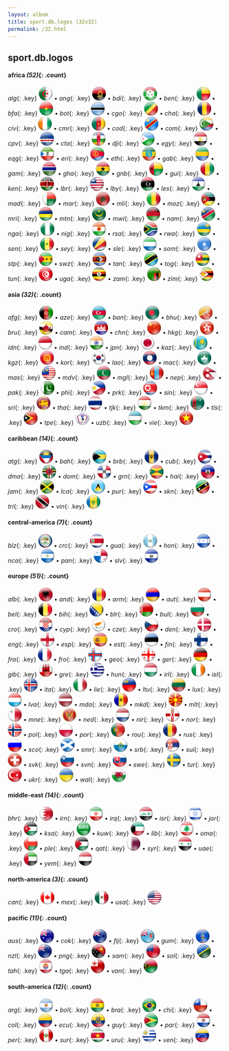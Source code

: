 ```yaml
---
layout: album
title: sport.db.logos (32x32)
permalink: /32.html
---
```



## sport.db.logos


#### africa _(52)_{: .count}

_alg_{: .key} ![alg](vendor/assets/images/logos/32x32/alg.png) • _ang_{: .key} ![ang](vendor/assets/images/logos/32x32/ang.png) • _bdi_{: .key} ![bdi](vendor/assets/images/logos/32x32/bdi.png) • _ben_{: .key} ![ben](vendor/assets/images/logos/32x32/ben.png) • _bfa_{: .key} ![bfa](vendor/assets/images/logos/32x32/bfa.png) • _bot_{: .key} ![bot](vendor/assets/images/logos/32x32/bot.png) • _cgo_{: .key} ![cgo](vendor/assets/images/logos/32x32/cgo.png) • _cha_{: .key} ![cha](vendor/assets/images/logos/32x32/cha.png) • _civ_{: .key} ![civ](vendor/assets/images/logos/32x32/civ.png) • _cmr_{: .key} ![cmr](vendor/assets/images/logos/32x32/cmr.png) • _cod_{: .key} ![cod](vendor/assets/images/logos/32x32/cod.png) • _com_{: .key} ![com](vendor/assets/images/logos/32x32/com.png) • _cpv_{: .key} ![cpv](vendor/assets/images/logos/32x32/cpv.png) • _cta_{: .key} ![cta](vendor/assets/images/logos/32x32/cta.png) • _dji_{: .key} ![dji](vendor/assets/images/logos/32x32/dji.png) • _egy_{: .key} ![egy](vendor/assets/images/logos/32x32/egy.png) • _eqg_{: .key} ![eqg](vendor/assets/images/logos/32x32/eqg.png) • _eri_{: .key} ![eri](vendor/assets/images/logos/32x32/eri.png) • _eth_{: .key} ![eth](vendor/assets/images/logos/32x32/eth.png) • _gab_{: .key} ![gab](vendor/assets/images/logos/32x32/gab.png) • _gam_{: .key} ![gam](vendor/assets/images/logos/32x32/gam.png) • _gha_{: .key} ![gha](vendor/assets/images/logos/32x32/gha.png) • _gnb_{: .key} ![gnb](vendor/assets/images/logos/32x32/gnb.png) • _gui_{: .key} ![gui](vendor/assets/images/logos/32x32/gui.png) • _ken_{: .key} ![ken](vendor/assets/images/logos/32x32/ken.png) • _lbr_{: .key} ![lbr](vendor/assets/images/logos/32x32/lbr.png) • _lby_{: .key} ![lby](vendor/assets/images/logos/32x32/lby.png) • _les_{: .key} ![les](vendor/assets/images/logos/32x32/les.png) • _mad_{: .key} ![mad](vendor/assets/images/logos/32x32/mad.png) • _mar_{: .key} ![mar](vendor/assets/images/logos/32x32/mar.png) • _mli_{: .key} ![mli](vendor/assets/images/logos/32x32/mli.png) • _moz_{: .key} ![moz](vendor/assets/images/logos/32x32/moz.png) • _mri_{: .key} ![mri](vendor/assets/images/logos/32x32/mri.png) • _mtn_{: .key} ![mtn](vendor/assets/images/logos/32x32/mtn.png) • _mwi_{: .key} ![mwi](vendor/assets/images/logos/32x32/mwi.png) • _nam_{: .key} ![nam](vendor/assets/images/logos/32x32/nam.png) • _nga_{: .key} ![nga](vendor/assets/images/logos/32x32/nga.png) • _nig_{: .key} ![nig](vendor/assets/images/logos/32x32/nig.png) • _rsa_{: .key} ![rsa](vendor/assets/images/logos/32x32/rsa.png) • _rwa_{: .key} ![rwa](vendor/assets/images/logos/32x32/rwa.png) • _sen_{: .key} ![sen](vendor/assets/images/logos/32x32/sen.png) • _sey_{: .key} ![sey](vendor/assets/images/logos/32x32/sey.png) • _sle_{: .key} ![sle](vendor/assets/images/logos/32x32/sle.png) • _som_{: .key} ![som](vendor/assets/images/logos/32x32/som.png) • _stp_{: .key} ![stp](vendor/assets/images/logos/32x32/stp.png) • _swz_{: .key} ![swz](vendor/assets/images/logos/32x32/swz.png) • _tan_{: .key} ![tan](vendor/assets/images/logos/32x32/tan.png) • _tog_{: .key} ![tog](vendor/assets/images/logos/32x32/tog.png) • _tun_{: .key} ![tun](vendor/assets/images/logos/32x32/tun.png) • _uga_{: .key} ![uga](vendor/assets/images/logos/32x32/uga.png) • _zam_{: .key} ![zam](vendor/assets/images/logos/32x32/zam.png) • _zim_{: .key} ![zim](vendor/assets/images/logos/32x32/zim.png)

#### asia _(32)_{: .count}

_afg_{: .key} ![afg](vendor/assets/images/logos/32x32/afg.png) • _aze_{: .key} ![aze](vendor/assets/images/logos/32x32/aze.png) • _ban_{: .key} ![ban](vendor/assets/images/logos/32x32/ban.png) • _bhu_{: .key} ![bhu](vendor/assets/images/logos/32x32/bhu.png) • _bru_{: .key} ![bru](vendor/assets/images/logos/32x32/bru.png) • _cam_{: .key} ![cam](vendor/assets/images/logos/32x32/cam.png) • _chn_{: .key} ![chn](vendor/assets/images/logos/32x32/chn.png) • _hkg_{: .key} ![hkg](vendor/assets/images/logos/32x32/hkg.png) • _idn_{: .key} ![idn](vendor/assets/images/logos/32x32/idn.png) • _ind_{: .key} ![ind](vendor/assets/images/logos/32x32/ind.png) • _jpn_{: .key} ![jpn](vendor/assets/images/logos/32x32/jpn.png) • _kaz_{: .key} ![kaz](vendor/assets/images/logos/32x32/kaz.png) • _kgz_{: .key} ![kgz](vendor/assets/images/logos/32x32/kgz.png) • _kor_{: .key} ![kor](vendor/assets/images/logos/32x32/kor.png) • _lao_{: .key} ![lao](vendor/assets/images/logos/32x32/lao.png) • _mac_{: .key} ![mac](vendor/assets/images/logos/32x32/mac.png) • _mas_{: .key} ![mas](vendor/assets/images/logos/32x32/mas.png) • _mdv_{: .key} ![mdv](vendor/assets/images/logos/32x32/mdv.png) • _mgl_{: .key} ![mgl](vendor/assets/images/logos/32x32/mgl.png) • _nep_{: .key} ![nep](vendor/assets/images/logos/32x32/nep.png) • _pak_{: .key} ![pak](vendor/assets/images/logos/32x32/pak.png) • _phi_{: .key} ![phi](vendor/assets/images/logos/32x32/phi.png) • _prk_{: .key} ![prk](vendor/assets/images/logos/32x32/prk.png) • _sin_{: .key} ![sin](vendor/assets/images/logos/32x32/sin.png) • _sri_{: .key} ![sri](vendor/assets/images/logos/32x32/sri.png) • _tha_{: .key} ![tha](vendor/assets/images/logos/32x32/tha.png) • _tjk_{: .key} ![tjk](vendor/assets/images/logos/32x32/tjk.png) • _tkm_{: .key} ![tkm](vendor/assets/images/logos/32x32/tkm.png) • _tls_{: .key} ![tls](vendor/assets/images/logos/32x32/tls.png) • _tpe_{: .key} ![tpe](vendor/assets/images/logos/32x32/tpe.png) • _uzb_{: .key} ![uzb](vendor/assets/images/logos/32x32/uzb.png) • _vie_{: .key} ![vie](vendor/assets/images/logos/32x32/vie.png)

#### caribbean _(14)_{: .count}

_atg_{: .key} ![atg](vendor/assets/images/logos/32x32/atg.png) • _bah_{: .key} ![bah](vendor/assets/images/logos/32x32/bah.png) • _brb_{: .key} ![brb](vendor/assets/images/logos/32x32/brb.png) • _cub_{: .key} ![cub](vendor/assets/images/logos/32x32/cub.png) • _dma_{: .key} ![dma](vendor/assets/images/logos/32x32/dma.png) • _dom_{: .key} ![dom](vendor/assets/images/logos/32x32/dom.png) • _grn_{: .key} ![grn](vendor/assets/images/logos/32x32/grn.png) • _hai_{: .key} ![hai](vendor/assets/images/logos/32x32/hai.png) • _jam_{: .key} ![jam](vendor/assets/images/logos/32x32/jam.png) • _lca_{: .key} ![lca](vendor/assets/images/logos/32x32/lca.png) • _pur_{: .key} ![pur](vendor/assets/images/logos/32x32/pur.png) • _skn_{: .key} ![skn](vendor/assets/images/logos/32x32/skn.png) • _tri_{: .key} ![tri](vendor/assets/images/logos/32x32/tri.png) • _vin_{: .key} ![vin](vendor/assets/images/logos/32x32/vin.png)

#### central-america _(7)_{: .count}

_blz_{: .key} ![blz](vendor/assets/images/logos/32x32/blz.png) • _crc_{: .key} ![crc](vendor/assets/images/logos/32x32/crc.png) • _gua_{: .key} ![gua](vendor/assets/images/logos/32x32/gua.png) • _hon_{: .key} ![hon](vendor/assets/images/logos/32x32/hon.png) • _nca_{: .key} ![nca](vendor/assets/images/logos/32x32/nca.png) • _pan_{: .key} ![pan](vendor/assets/images/logos/32x32/pan.png) • _slv_{: .key} ![slv](vendor/assets/images/logos/32x32/slv.png)

#### europe _(51)_{: .count}

_alb_{: .key} ![alb](vendor/assets/images/logos/32x32/alb.png) • _and_{: .key} ![and](vendor/assets/images/logos/32x32/and.png) • _arm_{: .key} ![arm](vendor/assets/images/logos/32x32/arm.png) • _aut_{: .key} ![aut](vendor/assets/images/logos/32x32/aut.png) • _bel_{: .key} ![bel](vendor/assets/images/logos/32x32/bel.png) • _bih_{: .key} ![bih](vendor/assets/images/logos/32x32/bih.png) • _blr_{: .key} ![blr](vendor/assets/images/logos/32x32/blr.png) • _bul_{: .key} ![bul](vendor/assets/images/logos/32x32/bul.png) • _cro_{: .key} ![cro](vendor/assets/images/logos/32x32/cro.png) • _cyp_{: .key} ![cyp](vendor/assets/images/logos/32x32/cyp.png) • _cze_{: .key} ![cze](vendor/assets/images/logos/32x32/cze.png) • _den_{: .key} ![den](vendor/assets/images/logos/32x32/den.png) • _eng_{: .key} ![eng](vendor/assets/images/logos/32x32/eng.png) • _esp_{: .key} ![esp](vendor/assets/images/logos/32x32/esp.png) • _est_{: .key} ![est](vendor/assets/images/logos/32x32/est.png) • _fin_{: .key} ![fin](vendor/assets/images/logos/32x32/fin.png) • _fra_{: .key} ![fra](vendor/assets/images/logos/32x32/fra.png) • _fro_{: .key} ![fro](vendor/assets/images/logos/32x32/fro.png) • _geo_{: .key} ![geo](vendor/assets/images/logos/32x32/geo.png) • _ger_{: .key} ![ger](vendor/assets/images/logos/32x32/ger.png) • _gib_{: .key} ![gib](vendor/assets/images/logos/32x32/gib.png) • _gre_{: .key} ![gre](vendor/assets/images/logos/32x32/gre.png) • _hun_{: .key} ![hun](vendor/assets/images/logos/32x32/hun.png) • _irl_{: .key} ![irl](vendor/assets/images/logos/32x32/irl.png) • _isl_{: .key} ![isl](vendor/assets/images/logos/32x32/isl.png) • _ita_{: .key} ![ita](vendor/assets/images/logos/32x32/ita.png) • _lie_{: .key} ![lie](vendor/assets/images/logos/32x32/lie.png) • _ltu_{: .key} ![ltu](vendor/assets/images/logos/32x32/ltu.png) • _lux_{: .key} ![lux](vendor/assets/images/logos/32x32/lux.png) • _lva_{: .key} ![lva](vendor/assets/images/logos/32x32/lva.png) • _mda_{: .key} ![mda](vendor/assets/images/logos/32x32/mda.png) • _mkd_{: .key} ![mkd](vendor/assets/images/logos/32x32/mkd.png) • _mlt_{: .key} ![mlt](vendor/assets/images/logos/32x32/mlt.png) • _mne_{: .key} ![mne](vendor/assets/images/logos/32x32/mne.png) • _ned_{: .key} ![ned](vendor/assets/images/logos/32x32/ned.png) • _nir_{: .key} ![nir](vendor/assets/images/logos/32x32/nir.png) • _nor_{: .key} ![nor](vendor/assets/images/logos/32x32/nor.png) • _pol_{: .key} ![pol](vendor/assets/images/logos/32x32/pol.png) • _por_{: .key} ![por](vendor/assets/images/logos/32x32/por.png) • _rou_{: .key} ![rou](vendor/assets/images/logos/32x32/rou.png) • _rus_{: .key} ![rus](vendor/assets/images/logos/32x32/rus.png) • _sco_{: .key} ![sco](vendor/assets/images/logos/32x32/sco.png) • _smr_{: .key} ![smr](vendor/assets/images/logos/32x32/smr.png) • _srb_{: .key} ![srb](vendor/assets/images/logos/32x32/srb.png) • _sui_{: .key} ![sui](vendor/assets/images/logos/32x32/sui.png) • _svk_{: .key} ![svk](vendor/assets/images/logos/32x32/svk.png) • _svn_{: .key} ![svn](vendor/assets/images/logos/32x32/svn.png) • _swe_{: .key} ![swe](vendor/assets/images/logos/32x32/swe.png) • _tur_{: .key} ![tur](vendor/assets/images/logos/32x32/tur.png) • _ukr_{: .key} ![ukr](vendor/assets/images/logos/32x32/ukr.png) • _wal_{: .key} ![wal](vendor/assets/images/logos/32x32/wal.png)

#### middle-east _(14)_{: .count}

_bhr_{: .key} ![bhr](vendor/assets/images/logos/32x32/bhr.png) • _irn_{: .key} ![irn](vendor/assets/images/logos/32x32/irn.png) • _irq_{: .key} ![irq](vendor/assets/images/logos/32x32/irq.png) • _isr_{: .key} ![isr](vendor/assets/images/logos/32x32/isr.png) • _jor_{: .key} ![jor](vendor/assets/images/logos/32x32/jor.png) • _ksa_{: .key} ![ksa](vendor/assets/images/logos/32x32/ksa.png) • _kuw_{: .key} ![kuw](vendor/assets/images/logos/32x32/kuw.png) • _lib_{: .key} ![lib](vendor/assets/images/logos/32x32/lib.png) • _oma_{: .key} ![oma](vendor/assets/images/logos/32x32/oma.png) • _ple_{: .key} ![ple](vendor/assets/images/logos/32x32/ple.png) • _qat_{: .key} ![qat](vendor/assets/images/logos/32x32/qat.png) • _syr_{: .key} ![syr](vendor/assets/images/logos/32x32/syr.png) • _uae_{: .key} ![uae](vendor/assets/images/logos/32x32/uae.png) • _yem_{: .key} ![yem](vendor/assets/images/logos/32x32/yem.png)

#### north-america _(3)_{: .count}

_can_{: .key} ![can](vendor/assets/images/logos/32x32/can.png) • _mex_{: .key} ![mex](vendor/assets/images/logos/32x32/mex.png) • _usa_{: .key} ![usa](vendor/assets/images/logos/32x32/usa.png)

#### pacific _(11)_{: .count}

_aus_{: .key} ![aus](vendor/assets/images/logos/32x32/aus.png) • _cok_{: .key} ![cok](vendor/assets/images/logos/32x32/cok.png) • _fij_{: .key} ![fij](vendor/assets/images/logos/32x32/fij.png) • _gum_{: .key} ![gum](vendor/assets/images/logos/32x32/gum.png) • _nzl_{: .key} ![nzl](vendor/assets/images/logos/32x32/nzl.png) • _png_{: .key} ![png](vendor/assets/images/logos/32x32/png.png) • _sam_{: .key} ![sam](vendor/assets/images/logos/32x32/sam.png) • _sol_{: .key} ![sol](vendor/assets/images/logos/32x32/sol.png) • _tah_{: .key} ![tah](vendor/assets/images/logos/32x32/tah.png) • _tga_{: .key} ![tga](vendor/assets/images/logos/32x32/tga.png) • _van_{: .key} ![van](vendor/assets/images/logos/32x32/van.png)

#### south-america _(12)_{: .count}

_arg_{: .key} ![arg](vendor/assets/images/logos/32x32/arg.png) • _bol_{: .key} ![bol](vendor/assets/images/logos/32x32/bol.png) • _bra_{: .key} ![bra](vendor/assets/images/logos/32x32/bra.png) • _chi_{: .key} ![chi](vendor/assets/images/logos/32x32/chi.png) • _col_{: .key} ![col](vendor/assets/images/logos/32x32/col.png) • _ecu_{: .key} ![ecu](vendor/assets/images/logos/32x32/ecu.png) • _guy_{: .key} ![guy](vendor/assets/images/logos/32x32/guy.png) • _par_{: .key} ![par](vendor/assets/images/logos/32x32/par.png) • _per_{: .key} ![per](vendor/assets/images/logos/32x32/per.png) • _sur_{: .key} ![sur](vendor/assets/images/logos/32x32/sur.png) • _uru_{: .key} ![uru](vendor/assets/images/logos/32x32/uru.png) • _ven_{: .key} ![ven](vendor/assets/images/logos/32x32/ven.png)
